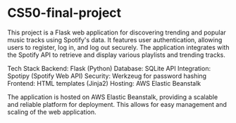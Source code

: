 # CS50-final-project
This project is a Flask web application for discovering trending and popular music tracks using Spotify's data. It features user authentication, allowing users to register, log in, and log out securely. The application integrates with the Spotify API to retrieve and display various playlists and trending tracks.


Tech Stack
Backend: Flask (Python)
Database: SQLite
API Integration: Spotipy (Spotify Web API)
Security: Werkzeug for password hashing
Frontend: HTML templates (Jinja2)
Hosting: AWS Elastic Beanstalk

The application is hosted on AWS Elastic Beanstalk, providing a scalable and reliable platform for deployment. This allows for easy management and scaling of the web application.
